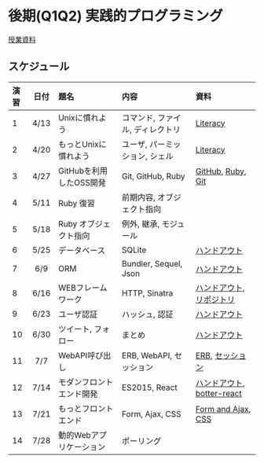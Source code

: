 # 後期(Q1Q2) 実践的プログラミング

[授業資料](https://sccp2016.github.io "授業資料")

## スケジュール

|演習 |日付   |題名                  |内容                             |資料     |
|:---|:-----:|:--------------------|:-------------------------------|:---------|
|1   |4/13   | Unixに慣れよう      | コマンド, ファイル, ディレクトリ | [Literacy](https://hackmd.io/AwZgpgjAZgTA7AVgLTAEZTkgLAgHJgQxF2SiyzAJjGCjESA=) |
|2   |4/20   | もっとUnixに慣れよう| ユーザ, パーミッション, シェル | [Literacy](https://hackmd.io/AwZgpgjAZgTA7AVgLTAEZTkgLAgHJgQxF2SiyzAJjGCjESA=) |
|3   |4/27  | GitHubを利用したOSS開発 | Git, GitHub, Ruby | [GitHub](https://gist.github.com/RomTin/8780e7b1287371f2394ca5680a594f40#4-fork-a-repository), [Ruby](http://nbviewer.jupyter.org/github/SCCP2016/Document-rubytutorial-on-jupyter/tree/master/chapter1/), [Git](https://romtin.gitbooks.io/gittutorial-for-sccp2016/content/) |
|4   |5/11  | Ruby 復習            | 前期内容, オブジェクト指向         |          |
|5   |5/18  | Ruby オブジェクト指向  | 例外, 継承, モジュール            |          |
|6   |5/25  | データベース           | SQLite                        | [ハンドアウト](https://hackmd.io/s/Syrczkleg) | 
|7   |6/9  | ORM                  | Bundler, Sequel, Json         | [ハンドアウト](https://hackmd.io/s/rk8Oci7Gg) |
|8   |6/16   | WEBフレームワーク      | HTTP, Sinatra                 | [ハンドアウト](http://nbviewer.jupyter.org/github/SCCP2016/sinatra-tutorial/blob/master/sinatra_tutorial.ipynb), [リポジトリ](https://github.com/SCCP2016/http-exercise) |
|9   |6/23  | ユーザ認証             | ハッシュ, 認証                  | [ハンドアウト](https://github.com/SCCP2016/user-auth/blob/master/auth-tutorial.ipynb) |
|10  |6/30  | ツイート, フォロー      | まとめ                         | [ハンドアウト](https://hackmd.io/s/B1ODCt0Xe) |
|11  |7/7   | WebAPI呼び出し        | ERB, WebAPI, セッション         | [ERB](https://github.com/ababup1192/sinatra-erb-sample), [セッション](https://hackmd.io/s/ry5ECcImg) |
|12  |7/14  | モダンフロントエンド開発 | ES2015, React                 | [ハンドアウト](https://hackmd.io/s/rJONgEVUg), [botter-react](https://github.com/SCCP2016/botter-react) |
|13  |7/21  | もっとフロントエンド | Form, Ajax, CSS                     | [Form and Ajax](https://github.com/SCCP2016/sinatra-form-sample), [CSS](https://github.com/SCCP2016/css-sample)  |
|14  |7/28   | 動的Webアプリケーション | ポーリング                      |          |

